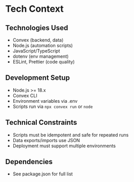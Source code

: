 # Tech Context

## Technologies Used
- Convex (backend, data)
- Node.js (automation scripts)
- JavaScript/TypeScript
- dotenv (env management)
- ESLint, Prettier (code quality)

## Development Setup
- Node.js >= 18.x
- Convex CLI
- Environment variables via .env
- Scripts run via `npx convex run` or `node`

## Technical Constraints
- Scripts must be idempotent and safe for repeated runs
- Data exports/imports use JSON
- Deployment must support multiple environments

## Dependencies
- See package.json for full list 